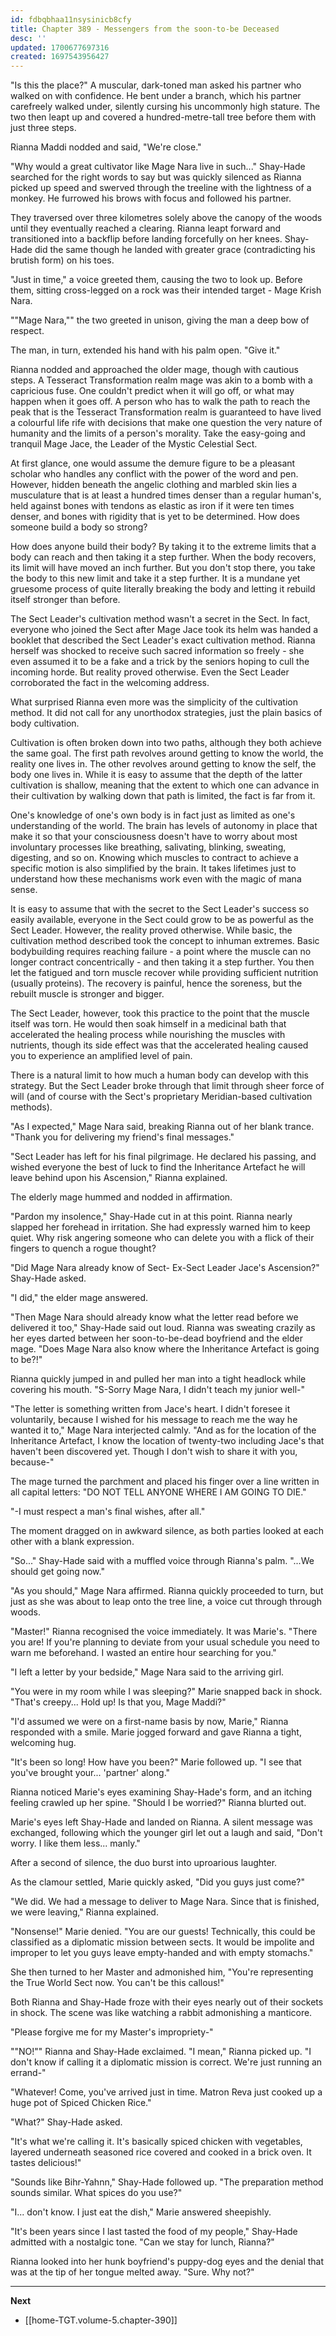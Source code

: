 ```yaml
---
id: fdbqbhaa11nsysinicb8cfy
title: Chapter 389 - Messengers from the soon-to-be Deceased
desc: ''
updated: 1700677697316
created: 1697543956427
---
```


"Is this the place?" A muscular, dark-toned man asked his partner who walked on with confidence. He bent under a branch, which his partner carefreely walked under, silently cursing his uncommonly high stature. The two then leapt up and covered a hundred-metre-tall tree before them with just three steps.

Rianna Maddi nodded and said, "We're close."

"Why would a great cultivator like Mage Nara live in such..." Shay-Hade searched for the right words to say but was quickly silenced as Rianna picked up speed and swerved through the treeline with the lightness of a monkey. He furrowed his brows with focus and followed his partner.

They traversed over three kilometres solely above the canopy of the woods until they eventually reached a clearing. Rianna leapt forward and transitioned into a backflip before landing forcefully on her knees. Shay-Hade did the same though he landed with greater grace (contradicting his brutish form) on his toes.

"Just in time," a voice greeted them, causing the two to look up. Before them, sitting cross-legged on a rock was their intended target - Mage Krish Nara.

""Mage Nara,"" the two greeted in unison, giving the man a deep bow of respect.

The man, in turn, extended his hand with his palm open. "Give it."

Rianna nodded and approached the older mage, though with cautious steps. A Tesseract Transformation realm mage was akin to a bomb with a capricious fuse. One couldn't predict when it will go off, or what may happen when it goes off. A person who has to walk the path to reach the peak that is the Tesseract Transformation realm is guaranteed to have lived a colourful life rife with decisions that make one question the very nature of humanity and the limits of a person's morality. Take the easy-going and tranquil Mage Jace, the Leader of the Mystic Celestial Sect.

At first glance, one would assume the demure figure to be a pleasant scholar who handles any conflict with the power of the word and pen. However, hidden beneath the angelic clothing and marbled skin lies a musculature that is at least a hundred times denser than a regular human's, held against bones with tendons as elastic as iron if it were ten times denser, and bones with rigidity that is yet to be determined. How does someone build a body so strong?

How does anyone build their body? By taking it to the extreme limits that a body can reach and then taking it a step further. When the body recovers, its limit will have moved an inch further. But you don't stop there, you take the body to this new limit and take it a step further. It is a mundane yet gruesome process of quite literally breaking the body and letting it rebuild itself stronger than before.

The Sect Leader's cultivation method wasn't a secret in the Sect. In fact, everyone who joined the Sect after Mage Jace took its helm was handed a booklet that described the Sect Leader's exact cultivation method. Rianna herself was shocked to receive such sacred information so freely - she even assumed it to be a fake and a trick by the seniors hoping to cull the incoming horde. But reality proved otherwise. Even the Sect Leader corroborated the fact in the welcoming address.

What surprised Rianna even more was the simplicity of the cultivation method. It did not call for any unorthodox strategies, just the plain basics of body cultivation.

Cultivation is often broken down into two paths, although they both achieve the same goal. The first path revolves around getting to know the world, the reality one lives in. The other revolves around getting to know the self, the body one lives in. While it is easy to assume that the depth of the latter cultivation is shallow, meaning that the extent to which one can advance in their cultivation by walking down that path is limited, the fact is far from it.

One's knowledge of one's own body is in fact just as limited as one's understanding of the world. The brain has levels of autonomy in place that make it so that your consciousness doesn't have to worry about most involuntary processes like breathing, salivating, blinking, sweating, digesting, and so on. Knowing which muscles to contract to achieve a specific motion is also simplified by the brain. It takes lifetimes just to understand how these mechanisms work even with the magic of mana sense.

It is easy to assume that with the secret to the Sect Leader's success so easily available, everyone in the Sect could grow to be as powerful as the Sect Leader. However, the reality proved otherwise. While basic, the cultivation method described took the concept to inhuman extremes. Basic bodybuilding requires reaching failure - a point where the muscle can no longer contract concentrically - and then taking it a step further. You then let the fatigued and torn muscle recover while providing sufficient nutrition (usually proteins). The recovery is painful, hence the soreness, but the rebuilt muscle is stronger and bigger.

The Sect Leader, however, took this practice to the point that the muscle itself was torn. He would then soak himself in a medicinal bath that accelerated the healing process while nourishing the muscles with nutrients, though its side effect was that the accelerated healing caused you to experience an amplified level of pain.

There is a natural limit to how much a human body can develop with this strategy. But the Sect Leader broke through that limit through sheer force of will (and of course with the Sect's proprietary Meridian-based cultivation methods).

"As I expected," Mage Nara said, breaking Rianna out of her blank trance. "Thank you for delivering my friend's final messages."

"Sect Leader has left for his final pilgrimage. He declared his passing, and wished everyone the best of luck to find the Inheritance Artefact he will leave behind upon his Ascension," Rianna explained.

The elderly mage hummed and nodded in affirmation.

"Pardon my insolence," Shay-Hade cut in at this point. Rianna nearly slapped her forehead in irritation. She had expressly warned him to keep quiet. Why risk angering someone who can delete you with a flick of their fingers to quench a rogue thought?

"Did Mage Nara already know of Sect- Ex-Sect Leader Jace's Ascension?" Shay-Hade asked.

"I did," the elder mage answered.

"Then Mage Nara should already know what the letter read before we delivered it too," Shay-Hade said out loud. Rianna was sweating crazily as her eyes darted between her soon-to-be-dead boyfriend and the elder mage. "Does Mage Nara also know where the Inheritance Artefact is going to be?!"

Rianna quickly jumped in and pulled her man into a tight headlock while covering his mouth. "S-Sorry Mage Nara, I didn't teach my junior well-"

"The letter is something written from Jace's heart. I didn't foresee it voluntarily, because I wished for his message to reach me the way he wanted it to," Mage Nara interjected calmly. "And as for the location of the Inheritance Artefact, I know the location of twenty-two including Jace's that haven't been discovered yet. Though I don't wish to share it with you, because-"

The mage turned the parchment and placed his finger over a line written in all capital letters: "DO NOT TELL ANYONE WHERE I AM GOING TO DIE."

"-I must respect a man's final wishes, after all."

The moment dragged on in awkward silence, as both parties looked at each other with a blank expression.

"So..." Shay-Hade said with a muffled voice through Rianna's palm. "...We should get going now."

"As you should," Mage Nara affirmed. Rianna quickly proceeded to turn, but just as she was about to leap onto the tree line, a voice cut through through woods.

"Master!" Rianna recognised the voice immediately. It was Marie's. "There you are! If you're planning to deviate from your usual schedule you need to warn me beforehand. I wasted an entire hour searching for you."

"I left a letter by your bedside," Mage Nara said to the arriving girl.

"You were in my room while I was sleeping?" Marie snapped back in shock. "That's creepy... Hold up! Is that you, Mage Maddi?"

"I'd assumed we were on a first-name basis by now, Marie," Rianna responded with a smile. Marie jogged forward and gave Rianna a tight, welcoming hug.

"It's been so long! How have you been?" Marie followed up. "I see that you've brought your... 'partner' along."

Rianna noticed Marie's eyes examining Shay-Hade's form, and an itching feeling crawled up her spine. "Should I be worried?" Rianna blurted out.

Marie's eyes left Shay-Hade and landed on Rianna. A silent message was exchanged, following which the younger girl let out a laugh and said, "Don't worry. I like them less... manly."

After a second of silence, the duo burst into uproarious laughter.

As the clamour settled, Marie quickly asked, "Did you guys just come?"

"We did. We had a message to deliver to Mage Nara. Since that is finished, we were leaving," Rianna explained.

"Nonsense!" Marie denied. "You are our guests! Technically, this could be classified as a diplomatic mission between sects. It would be impolite and improper to let you guys leave empty-handed and with empty stomachs."

She then turned to her Master and admonished him, "You're representing the True World Sect now. You can't be this callous!"

Both Rianna and Shay-Hade froze with their eyes nearly out of their sockets in shock. The scene was like watching a rabbit admonishing a manticore.

"Please forgive me for my Master's impropriety-"

""NO!"" Rianna and Shay-Hade exclaimed. "I mean," Rianna picked up. "I don't know if calling it a diplomatic mission is correct. We're just running an errand-"

"Whatever! Come, you've arrived just in time. Matron Reva just cooked up a huge pot of Spiced Chicken Rice."

"What?" Shay-Hade asked.

"It's what we're calling it. It's basically spiced chicken with vegetables, layered underneath seasoned rice covered and cooked in a brick oven. It tastes delicious!"

"Sounds like Bihr-Yahnn," Shay-Hade followed up. "The preparation method sounds similar. What spices do you use?"

"I... don't know. I just eat the dish," Marie answered sheepishly.

"It's been years since I last tasted the food of my people," Shay-Hade admitted with a nostalgic tone. "Can we stay for lunch, Rianna?"

Rianna looked into her hunk boyfriend's puppy-dog eyes and the denial that was at the tip of her tongue melted away. "Sure. Why not?"

____

**Next**
* [[home-TGT.volume-5.chapter-390]]